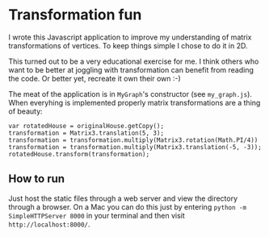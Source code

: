 Transformation fun
==================

I wrote this Javascript application to improve my understanding of matrix transformations of vertices. To keep things simple I chose to do it in 2D.

This turned out to be a very educational exercise for me. I think others who want to be better at joggling with transformation can benefit from reading the code. Or better yet, recreate it own their own :-)

The meat of the application is in `MyGraph`'s constructor (see `my_graph.js`). When everyhing is implemented properly matrix transformations are a thing of beauty:

    var rotatedHouse = originalHouse.getCopy();
    transformation = Matrix3.translation(5, 3);
    transformation = transformation.multiply(Matrix3.rotation(Math.PI/4))
    transformation = transformation.multiply(Matrix3.translation(-5, -3));
    rotatedHouse.transform(transformation);


How to run
----------

Just host the static files through a web server and view the directory through a browser. On a Mac you can do this just by entering `python -m SimpleHTTPServer 8000` in your terminal and then visit `http://localhost:8000/`.
